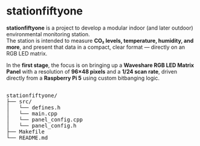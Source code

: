 # stationfiftyone

**stationfiftyone** is a project to develop a modular indoor (and later outdoor) environmental monitoring station.  
The station is intended to measure **CO₂ levels, temperature, humidity, and more**, and present that data in a compact, clear format — directly on an RGB LED matrix.

In the **first stage**, the focus is on bringing up a **Waveshare RGB LED Matrix Panel** with a resolution of **96×48 pixels** and a **1/24 scan rate**, driven directly from a **Raspberry Pi 5** using custom bitbanging logic.

<pre> 
stationfiftyone/
├── src/
│   └── defines.h
│   └── main.cpp
│   └── panel_config.cpp
│   └── panel_config.h
├── Makefile
└── README.md 
</pre>
